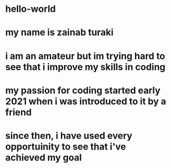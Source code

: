 # hello-world
# my name is zainab turaki
# i am an amateur but im trying hard to see that i improve my skills in coding
# my passion for coding started early 2021 when i was introduced to it by a friend
# since then, i have used every opportuinity to see that i've achieved my goal
